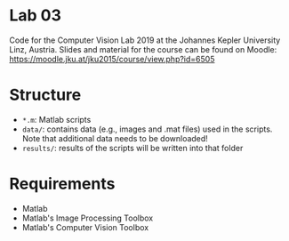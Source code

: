 # Lab 03
Code for the Computer Vision Lab 2019 at the Johannes Kepler University Linz, Austria.
Slides and material for the course can be found on Moodle: https://moodle.jku.at/jku2015/course/view.php?id=6505

# Structure

 * `*.m`: Matlab scripts
 * `data/`: contains data (e.g., images and .mat files) used in the scripts. Note that additional data needs to be downloaded!
 * `results/`: results of the scripts will be written into that folder
   
# Requirements

* Matlab 
* Matlab's Image Processing Toolbox
* Matlab's Computer Vision Toolbox

